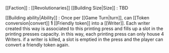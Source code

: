 [[Faction]] : [[Revolutionaries]]
[[Building Size|Size]] : TBD


[[Building ability|Ability]] : Once per [[Game Turn|turn]], can [[Token conversion|convert]] **1** [[Friendly token]] into a [[Writer]]. Each writer created this way is associated to this printing press and fills up a slot in the printing presses capacity. in this way, each printing press can only house 4 Writers. if a writer is killed, a slot is emptied in the press and the player can convert a friendly token again.